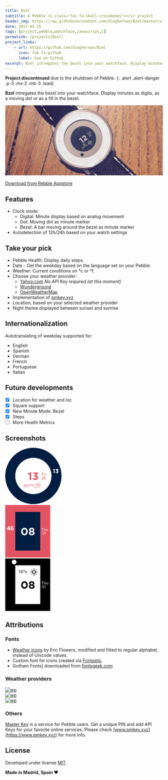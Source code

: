 ```yaml
---
title: Bzel 
subtitle: A Pebble <i class="fas fa-skull-crossbones"></i> project
header_img: https://raw.githubusercontent.com/dieghernan/Bzel/master/store/BannerBzel.png
date: 2017-05-25
tags: [project,pebble,watchface,javascript,C]
permalink: /projects/Bzel/
project_links:
    - url: https://github.com/dieghernan/Bzel
      icon: fab fa-github
      label: See on Github
excerpt: Bzel intregates the bezel into your watchface. Display minutes as digits, as a moving dot or as a fill in the bezel
---
```


**Project discontinued** due to the shutdown of Pebble.
{: .alert .alert-danger .p-3 .mx-2 .mb-3 .lead}

**Bzel** intregates the bezel into your watchface. Display minutes as digits, as a moving dot or as a fill in the bezel.

![Banner](https://raw.githubusercontent.com/dieghernan/Bzel/master/store/BannerBzel.png)

<div class="text-center">
<a class="btn btn-primary my-3 text-white" href="https://apps.rebble.io/en_US/application/59280895b67f9f43f80004c9" role="button">Download from Rebble Appstore</a>
</div>

## Features

* Clock mode:
   * Digital: Minute display based on analog movement
   * Dot: Moving dot as minute marker
   * Bezel: A bar moving around the bezel as minute marker
* Autodetection of 12h/24h based on your watch settings

## Take your pick

 * Pebble Health: Display daily steps.
 * Date - Get the weekday based on the language set on your Pebble.
 * Weather: Current conditions on °c or °f.
 * Choose your weather provider:
    * [Yahoo.com](https://www.yahoo.com/?ilc=401) _No API Key required (at this moment)_
    * [Wunderground](https://www.wunderground.com/?apiref=fb6856330e74c168)
    * [OpenWeatherMap](https://openweathermap.org/)
 * Implementation of [pmkey.xyz](https://www.pmkey.xyz)    
 * Location, based on your selected weather provider
 * Night theme displayed between sunset and sunrise
    
## Internationalization

Autotranslating of weekday supported for:
* English 
* Spanish
* German
* French
* Portuguese
* Italian

## Future developments

- [x] Location for weather and loc
- [x] Square support
- [x] New Minute Mode: Bezel
- [x] Steps
- [ ] More Health Metrics

## Screenshots

<div class="row">
<div class="col-sm mb-1">
        <img src="https://raw.githubusercontent.com/dieghernan/Bzel/master/store/BezelPTR.gif" alt="gif">
</div>
<div class="col-sm mb-1">
        <img src="https://raw.githubusercontent.com/dieghernan/Bzel/master/store/BezelPT.gif" alt="gif">
</div>
<div class="col-sm mb-1">
        <img src="https://raw.githubusercontent.com/dieghernan/Bzel/master/store/BezelBW.gif" alt="gif">
</div>
</div>

## Attributions

### Fonts

 * [Weather Icons](https://erikflowers.github.io/weather-icons) by Eric Flowers, modified and fitted to regular alphabet, instead of Unicode values.
 * Custom font for icons created via [Fontastic](http://fontastic.me/).
 * Gotham Fonts] downloaded from [fontsgeek.com](http://fontsgeek.com)
  
### Weather providers  

<div class="row">
<div class="col">
<a href="https://www.yahoo.com/?ilc=401"><img src="https://poweredby.yahoo.com/purple.png" alt="wp"></a>
</div>
<div class="col">
<a href="https://www.wunderground.com/?apiref=fb6856330e74c168"><img src="https://icons.wxug.com/logos/PNG/wundergroundLogo_4c.png" width="120" alt="wp"></a>
</div>
<div class="col">
<a href="https://openweathermap.org/"><img src="https://openweathermap.org/themes/openweathermap/assets/vendor/owm/img/icons/logo_60x60.png" width="60" alt="wp"></a>
</div>
</div>

### Others

[Master Key](https://www.pmkey.xyz) is a service for Pebble users. Get a unique PIN and add API Keys for your favorite online services. Please check [www.pmkey.xyz](https://www.pmkey.xyz) for more info.

## License

Developed under license [MIT](https://raw.githubusercontent.com/dieghernan/Bzel/master/LICENSE).


**Made in Madrid, Spain ❤️**
